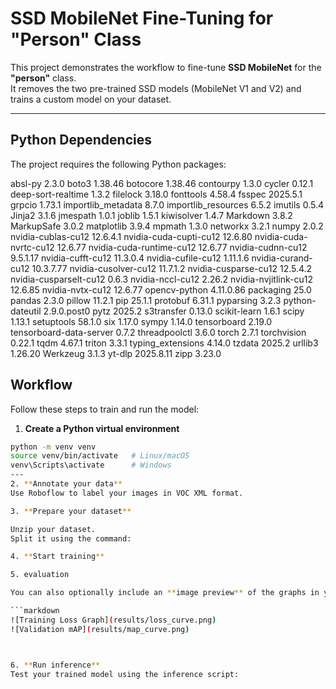 # SSD MobileNet Fine-Tuning for "Person" Class

This project demonstrates the workflow to fine-tune **SSD MobileNet** for the **"person"** class.  
It removes the two pre-trained SSD models (MobileNet V1 and V2) and trains a custom model on your dataset.

---

## Python Dependencies

The project requires the following Python packages:

absl-py 2.3.0
boto3 1.38.46
botocore 1.38.46
contourpy 1.3.0
cycler 0.12.1
deep-sort-realtime 1.3.2
filelock 3.18.0
fonttools 4.58.4
fsspec 2025.5.1
grpcio 1.73.1
importlib_metadata 8.7.0
importlib_resources 6.5.2
imutils 0.5.4
Jinja2 3.1.6
jmespath 1.0.1
joblib 1.5.1
kiwisolver 1.4.7
Markdown 3.8.2
MarkupSafe 3.0.2
matplotlib 3.9.4
mpmath 1.3.0
networkx 3.2.1
numpy 2.0.2
nvidia-cublas-cu12 12.6.4.1
nvidia-cuda-cupti-cu12 12.6.80
nvidia-cuda-nvrtc-cu12 12.6.77
nvidia-cuda-runtime-cu12 12.6.77
nvidia-cudnn-cu12 9.5.1.17
nvidia-cufft-cu12 11.3.0.4
nvidia-cufile-cu12 1.11.1.6
nvidia-curand-cu12 10.3.7.77
nvidia-cusolver-cu12 11.7.1.2
nvidia-cusparse-cu12 12.5.4.2
nvidia-cusparselt-cu12 0.6.3
nvidia-nccl-cu12 2.26.2
nvidia-nvjitlink-cu12 12.6.85
nvidia-nvtx-cu12 12.6.77
opencv-python 4.11.0.86
packaging 25.0
pandas 2.3.0
pillow 11.2.1
pip 25.1.1
protobuf 6.31.1
pyparsing 3.2.3
python-dateutil 2.9.0.post0
pytz 2025.2
s3transfer 0.13.0
scikit-learn 1.6.1
scipy 1.13.1
setuptools 58.1.0
six 1.17.0
sympy 1.14.0
tensorboard 2.19.0
tensorboard-data-server 0.7.2
threadpoolctl 3.6.0
torch 2.7.1
torchvision 0.22.1
tqdm 4.67.1
triton 3.3.1
typing_extensions 4.14.0
tzdata 2025.2
urllib3 1.26.20
Werkzeug 3.1.3
yt-dlp 2025.8.11
zipp 3.23.0


## Workflow

Follow these steps to train and run the model:

1. **Create a Python virtual environment**
```bash
python -m venv venv
source venv/bin/activate   # Linux/macOS
venv\Scripts\activate      # Windows
---
2. **Annotate your data**
Use Roboflow to label your images in VOC XML format.

3. **Prepare your dataset**

Unzip your dataset.
Split it using the command:

4. **Start training**

5. evaluation

You can also optionally include an **image preview** of the graphs in your README if you save them as `.png` in the `results/` folder:

```markdown
![Training Loss Graph](results/loss_curve.png)
![Validation mAP](results/map_curve.png)



6. **Run inference**
Test your trained model using the inference script:
